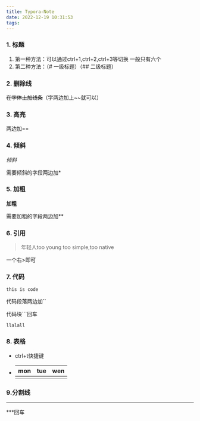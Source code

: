 ```yaml
---
title: Typora-Note
date: 2022-12-19 10:31:53
tags:
---
```



### 1. 标题

1. 第一种方法：可以通过ctrl+1,ctrl+2,ctrl+3等切换 一般只有六个
2. 第二种方法：（# 一级标题）（## 二级标题）

### 2. 删除线

~~在字体上加线条~~（字两边加上~~就可以）

### 3. 高亮

两边加==

### 4. 倾斜

*倾斜*

需要倾斜的字段两边加*

### 5. 加粗

**加粗**

需要加粗的字段两边加**

### 6. 引用

> 年轻人too young too simple,too native     

一个右>即可

### 7. 代码

`this is code `

代码段落两边加``

代码块```回车

```
llalall
```



### 8. 表格

* ctrl+t快捷键

* | mon  | tue  | wen  |
  | ---- | ---- | ---- |
  |      |      |      |

  

### 9.分割线

***

***回车
